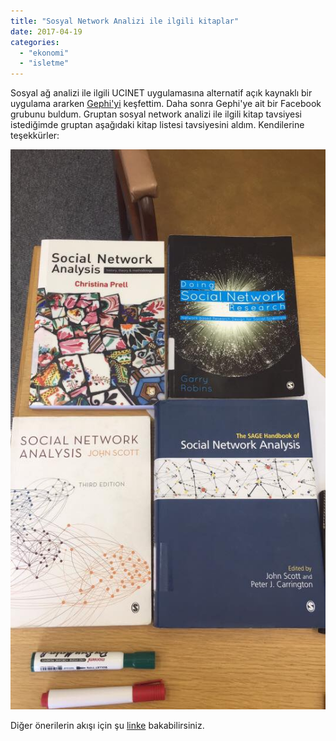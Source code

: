 ```yaml
---
title: "Sosyal Network Analizi ile ilgili kitaplar"
date: 2017-04-19
categories: 
  - "ekonomi"
  - "isletme"
---
```


Sosyal ağ analizi ile ilgili UCINET uygulamasına alternatif açık kaynaklı bir uygulama ararken [Gephi'yi](https://gephi.org/) keşfettim. Daha sonra Gephi'ye ait bir Facebook grubunu buldum. Gruptan sosyal network analizi ile ilgili kitap tavsiyesi istediğimde gruptan aşağıdaki kitap listesi tavsiyesini aldım. Kendilerine teşekkürler:

![network kitapları](/images/network-kitaplarc4b1.jpg)

Diğer önerilerin akışı için şu [linke](https://www.facebook.com/groups/gephi/permalink/10155719279867565/?comment_id=10155720633717565&notif_t=group_comment&notif_id=1492507035927950) bakabilirsiniz.
